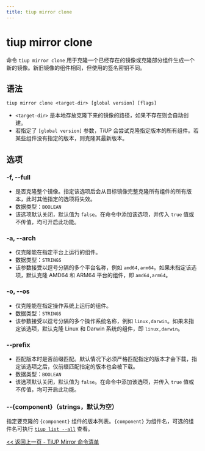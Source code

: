 ```yaml
---
title: tiup mirror clone
---
```


# tiup mirror clone

命令 `tiup mirror clone` 用于克隆一个已经存在的镜像或克隆部分组件生成一个新的镜像。新旧镜像的组件相同，但使用的签名密钥不同。

## 语法

```shell
tiup mirror clone <target-dir> [global version] [flags]
```

- `<target-dir>` 是本地存放克隆下来的镜像的路径，如果不存在则会自动创建。
- 若指定了 `[global version]` 参数，TiUP 会尝试克隆指定版本的所有组件。若某些组件没有指定的版本，则克隆其最新版本。

## 选项

### -f, --full

- 是否克隆整个镜像。指定该选项后会从目标镜像完整克隆所有组件的所有版本，此时其他指定的选项将失效。
- 数据类型：`BOOLEAN`
- 该选项默认关闭，默认值为 `false`。在命令中添加该选项，并传入 `true` 值或不传值，均可开启此功能。

### -a, --arch

- 仅克隆能在指定平台上运行的组件。
- 数据类型：`STRINGS`
- 该参数接受以逗号分隔的多个平台名称，例如 `amd64,arm64`。如果未指定该选项，默认克隆 AMD64 和 ARM64 平台的组件，即 `amd64,arm64`。

### -o, --os

- 仅克隆能在指定操作系统上运行的组件。
- 数据类型：`STRINGS`
- 该参数接受以逗号分隔的多个操作系统名称，例如 `linux,darwin`。如果未指定该选项，默认克隆 Linux 和 Darwin 系统的组件，即 `linux,darwin`。

### --prefix

- 匹配版本时是否前缀匹配。默认情况下必须严格匹配指定的版本才会下载，指定该选项之后，仅前缀匹配指定的版本也会被下载。
- 数据类型：`BOOLEAN`
- 该选项默认关闭，默认值为 `false`。在命令中添加该选项，并传入 `true` 值或不传值，均可开启此功能。

### --{component}（strings，默认为空）

指定要克隆的 `{component}` 组件的版本列表。`{component}` 为组件名，可选的组件名可执行 [`tiup list --all`](/tiup/tiup-command-list.md) 查看。

[<< 返回上一页 - TiUP Mirror 命令清单](/tiup/tiup-command-mirror.md#命令清单)